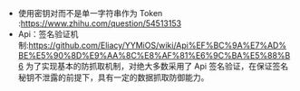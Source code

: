 + 使用密钥对而不是单一字符串作为 Token :<https://www.zhihu.com/question/54513153>
+ Api：签名验证机制:<https://github.com/Eliacy/YYMiOS/wiki/Api%EF%BC%9A%E7%AD%BE%E5%90%8D%E9%AA%8C%E8%AF%81%E6%9C%BA%E5%88%B6>
为了实现基本的防抓取机制，对绝大多数采用了 Api 签名验证，在保证签名秘钥不泄露的前提下，具有一定的数据抓取防御能力。

